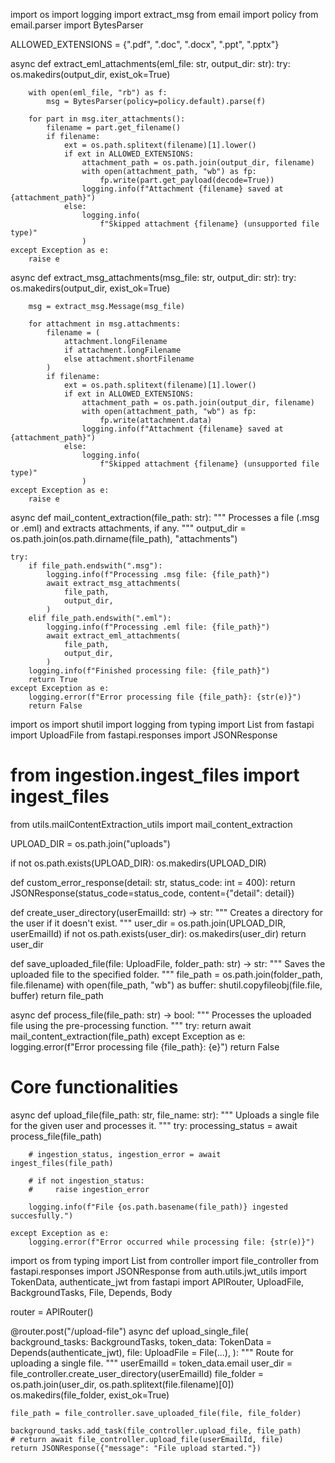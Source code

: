 import os
import logging
import extract_msg
from email import policy
from email.parser import BytesParser

ALLOWED_EXTENSIONS = {".pdf", ".doc", ".docx", ".ppt", ".pptx"}


async def extract_eml_attachments(eml_file: str, output_dir: str):
    try:
        os.makedirs(output_dir, exist_ok=True)

        with open(eml_file, "rb") as f:
            msg = BytesParser(policy=policy.default).parse(f)

        for part in msg.iter_attachments():
            filename = part.get_filename()
            if filename:
                ext = os.path.splitext(filename)[1].lower()
                if ext in ALLOWED_EXTENSIONS:
                    attachment_path = os.path.join(output_dir, filename)
                    with open(attachment_path, "wb") as fp:
                        fp.write(part.get_payload(decode=True))
                    logging.info(f"Attachment {filename} saved at {attachment_path}")
                else:
                    logging.info(
                        f"Skipped attachment {filename} (unsupported file type)"
                    )
    except Exception as e:
        raise e


async def extract_msg_attachments(msg_file: str, output_dir: str):
    try:
        os.makedirs(output_dir, exist_ok=True)

        msg = extract_msg.Message(msg_file)

        for attachment in msg.attachments:
            filename = (
                attachment.longFilename
                if attachment.longFilename
                else attachment.shortFilename
            )
            if filename:
                ext = os.path.splitext(filename)[1].lower()
                if ext in ALLOWED_EXTENSIONS:
                    attachment_path = os.path.join(output_dir, filename)
                    with open(attachment_path, "wb") as fp:
                        fp.write(attachment.data)
                    logging.info(f"Attachment {filename} saved at {attachment_path}")
                else:
                    logging.info(
                        f"Skipped attachment {filename} (unsupported file type)"
                    )
    except Exception as e:
        raise e


async def mail_content_extraction(file_path: str):
    """
    Processes a file (.msg or .eml) and extracts attachments, if any.
    """
    output_dir = os.path.join(os.path.dirname(file_path), "attachments")

    try:
        if file_path.endswith(".msg"):
            logging.info(f"Processing .msg file: {file_path}")
            await extract_msg_attachments(
                file_path,
                output_dir,
            )
        elif file_path.endswith(".eml"):
            logging.info(f"Processing .eml file: {file_path}")
            await extract_eml_attachments(
                file_path,
                output_dir,
            )
        logging.info(f"Finished processing file: {file_path}")
        return True
    except Exception as e:
        logging.error(f"Error processing file {file_path}: {str(e)}")
        return False



import os
import shutil
import logging
from typing import List
from fastapi import UploadFile
from fastapi.responses import JSONResponse

# from ingestion.ingest_files import ingest_files
from utils.mailContentExtraction_utils import mail_content_extraction

UPLOAD_DIR = os.path.join("uploads")

if not os.path.exists(UPLOAD_DIR):
    os.makedirs(UPLOAD_DIR)


def custom_error_response(detail: str, status_code: int = 400):
    return JSONResponse(status_code=status_code, content={"detail": detail})


def create_user_directory(userEmailId: str) -> str:
    """
    Creates a directory for the user if it doesn't exist.
    """
    user_dir = os.path.join(UPLOAD_DIR, userEmailId)
    if not os.path.exists(user_dir):
        os.makedirs(user_dir)
    return user_dir


def save_uploaded_file(file: UploadFile, folder_path: str) -> str:
    """
    Saves the uploaded file to the specified folder.
    """
    file_path = os.path.join(folder_path, file.filename)
    with open(file_path, "wb") as buffer:
        shutil.copyfileobj(file.file, buffer)
    return file_path


async def process_file(file_path: str) -> bool:
    """
    Processes the uploaded file using the pre-processing function.
    """
    try:
        return await mail_content_extraction(file_path)
    except Exception as e:
        logging.error(f"Error processing file {file_path}: {e}")
        return False


# Core functionalities
async def upload_file(file_path: str, file_name: str):
    """
    Uploads a single file for the given user and processes it.
    """
    try:
        processing_status = await process_file(file_path)

        # ingestion_status, ingestion_error = await ingest_files(file_path)

        # if not ingestion_status:
        #     raise ingestion_error

        logging.info(f"File {os.path.basename(file_path)} ingested succesfully.")

    except Exception as e:
        logging.error(f"Error occurred while processing file: {str(e)}")



import os
from typing import List
from controller import file_controller
from fastapi.responses import JSONResponse
from auth.utils.jwt_utils import TokenData, authenticate_jwt
from fastapi import APIRouter, UploadFile, BackgroundTasks, File, Depends, Body

router = APIRouter()


@router.post("/upload-file")
async def upload_single_file(
    background_tasks: BackgroundTasks,
    token_data: TokenData = Depends(authenticate_jwt),
    file: UploadFile = File(...),
):
    """
    Route for uploading a single file.
    """
    userEmailId = token_data.email
    user_dir = file_controller.create_user_directory(userEmailId)
    file_folder = os.path.join(user_dir, os.path.splitext(file.filename)[0])
    os.makedirs(file_folder, exist_ok=True)

    file_path = file_controller.save_uploaded_file(file, file_folder)

    background_tasks.add_task(file_controller.upload_file, file_path)
    # return await file_controller.upload_file(userEmailId, file)
    return JSONResponse({"message": "File upload started."})

